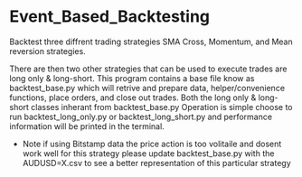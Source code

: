 # Event_Based_Backtesting
Backtest three diffrent trading strategies SMA Cross, Momentum, and Mean reversion strategies.  

There are then two other strategies that can be used to execute trades are long only & long-short. This program contains a base file know as backtest_base.py which
will retrive and prepare data, helper/convenience functions, place orders, and close out trades. Both the long only & long-short classes inherant from backtest_base.py
Operation is simple choose to run backtest_long_only.py or backtest_long_short.py and performance information will be printed in the terminal.

* Note if using Bitstamp data the price action is too volitaile and dosent work well for this strategy please update backtest_base.py with the AUDUSD=X.csv to see
a better representation of this particular strategy 
